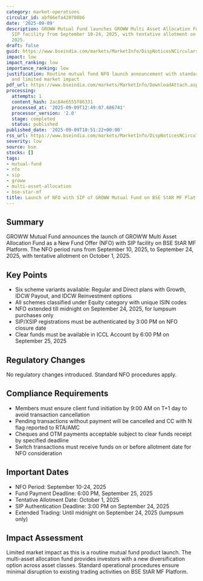 ```yaml
---
category: market-operations
circular_id: abf66efa420708b6
date: '2025-09-09'
description: GROWW Mutual Fund launches GROWW Multi Asset Allocation Fund NFO with
  SIP facility from September 10-24, 2025, with tentative allotment on October 1,
  2025.
draft: false
guid: https://www.bseindia.com/markets/MarketInfo/DispNoticesNCirculars.aspx?Noticeid={C8CD9B7C-9C54-4231-9DC6-EF5E57D2BFB7}&noticeno=20250909-29&dt=09/09/2025&icount=29&totcount=57&flag=0
impact: low
impact_ranking: low
importance_ranking: low
justification: Routine mutual fund NFO launch announcement with standard procedures
  and limited market impact
pdf_url: https://www.bseindia.com/markets/MarketInfo/DownloadAttach.aspx?id=20250909-29&attachedId=
processing:
  attempts: 1
  content_hash: 2ac84e6555f86331
  processed_at: '2025-09-09T12:49:07.686741'
  processor_version: '2.0'
  stage: completed
  status: published
published_date: '2025-09-09T10:51:22+00:00'
rss_url: https://www.bseindia.com/markets/MarketInfo/DispNoticesNCirculars.aspx?Noticeid={C8CD9B7C-9C54-4231-9DC6-EF5E57D2BFB7}&noticeno=20250909-29&dt=09/09/2025&icount=29&totcount=57&flag=0
severity: low
source: bse
stocks: []
tags:
- mutual-fund
- nfo
- sip
- groww
- multi-asset-allocation
- bse-star-mf
title: Launch of NFO with SIP of GROWW Mutual Fund on BSE StAR MF Platform
---
```


## Summary

GROWW Mutual Fund announces the launch of GROWW Multi Asset Allocation Fund as a New Fund Offer (NFO) with SIP facility on BSE StAR MF Platform. The NFO period runs from September 10, 2025, to September 24, 2025, with tentative allotment on October 1, 2025.

## Key Points

- Six scheme variants available: Regular and Direct plans with Growth, IDCW Payout, and IDCW Reinvestment options
- All schemes classified under Equity category with unique ISIN codes
- NFO extended till midnight on September 24, 2025, for lumpsum purchases only
- SIP/XSIP registrations must be authenticated by 3:00 PM on NFO closure date
- Clear funds must be available in ICCL Account by 6:00 PM on September 25, 2025

## Regulatory Changes

No regulatory changes introduced. Standard NFO procedures apply.

## Compliance Requirements

- Members must ensure client fund initiation by 9:00 AM on T+1 day to avoid transaction cancellation
- Pending transactions without payment will be cancelled and CC with N flag reported to RTA/AMC
- Cheques and OTM payments acceptable subject to clear funds receipt by specified deadline
- Switch transactions must receive funds on or before allotment date for NFO consideration

## Important Dates

- NFO Period: September 10-24, 2025
- Fund Payment Deadline: 6:00 PM, September 25, 2025
- Tentative Allotment Date: October 1, 2025
- SIP Authentication Deadline: 3:00 PM on September 24, 2025
- Extended Trading: Until midnight on September 24, 2025 (lumpsum only)

## Impact Assessment

Limited market impact as this is a routine mutual fund product launch. The multi-asset allocation fund provides investors with a new diversification option across asset classes. Standard operational procedures ensure minimal disruption to existing trading activities on BSE StAR MF Platform.
